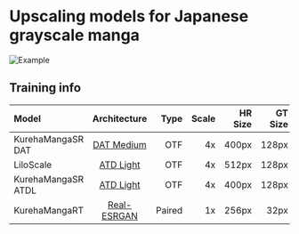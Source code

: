 # Upscaling models for Japanese grayscale manga
![Example](https://i.imgur.com/yVQviwF.jpeg)
## **Training info**
| Model |  Architecture  | Type | Scale | HR Size | GT Size | Batch Size | Epoch(s) | Iterations | Pretrained Model |
|:-------|:----------:|----:|------:|------:|------:|------:|-------:|----:|-----:|
| KurehaMangaSR DAT | [DAT Medium](https://github.com/zhengchen1999/DAT) | OTF | 4x | 400px | 128px | 20 | Unknown | 110000 | None |
| LiloScale |  [ATD Light](https://github.com/LabShuHangGU/Adaptive-Token-Dictionary)  | OTF | 4x | 512px | 128px | 5 | 11 | 160000 | None |
| KurehaMangaSR ATDL | [ATD Light](https://github.com/LabShuHangGU/Adaptive-Token-Dictionary) | OTF | 4x | 400px | 128px | 7 | 1 | 33000 | LiloScale |
| KurehaMangaRT | [Real-ESRGAN](https://github.com/xinntao/Real-ESRGAN) | Paired | 1x | 256px | 32px | 3 | Unknown | 38000 | None |

